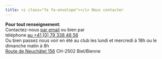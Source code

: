 ```yaml
---
title: <i class="fa fa-envelope"></i> Nous contacter
---
```

**Pour tout renseignement**:     
Contactez-nous [par email](mailto:nicole.steiner@sneb.ch) ou bien par  
téléphone [au +41 [0] 79 338 48 56](tel:+41793384856)  
Ou bien passez nous voir en été au club les lundi et mercredi à 18h ou le dimanche matin à 8h  
[Route de Neuchâtel 156](http://goo.gl/7s2w3r) CH-2502 Biel/Bienne